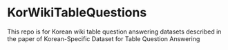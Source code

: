 # KorWikiTableQuestions
This repo is for Korean wiki table question answering datasets described in the paper of Korean-Specific Dataset for Table Question Answering
